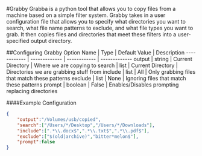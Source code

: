 #Grabby
Grabba is a python tool that allows you to copy files from a machine based on a simple filter system. Grabby takes in a user configuration file that allows you to specify what directories you want to search, what file name patterns to exclude, and what file types you want to grab. It then copies files and directories that meet these filters into a user-specified output directory.

##Configuring Grabby
Option Name | Type | Default Value | Description
------------ | ------------- | ------------ | ------------- 
output | string | Current Directory | Where we are copying to 
search | list | Current Directory | Directories we are grabbing stuff from 
include | list | All | Only grabbing files that match these patterns 
exclude | list | None | Ignoring files that match these patterns 
prompt | boolean | False | Enables/Disables prompting replacing directories

####Example Configuration
```json
{
    "output":"/Volumes/usb/copied",
    "search":["/Users/*/Desktop","/Users/*/Downloads"],
    "include":[".*\\.docx$",".*\\.txt$",".*\\.pdf$"],
    "exclude":["$(old|archive)","bitter*melon$"],
    "prompt":false
}
```

